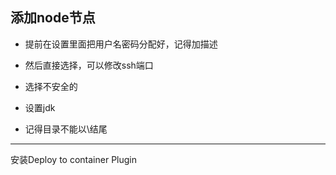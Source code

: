 ## 添加node节点

- 提前在设置里面把用户名密码分配好，记得加描述

- 然后直接选择，可以修改ssh端口

- 选择不安全的

- 设置jdk

- 记得目录不能以\结尾



---


安装Deploy to container Plugin